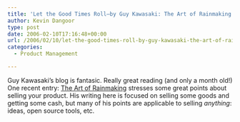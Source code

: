 ```yaml
---
title: 'Let the Good Times Roll–by Guy Kawasaki: The Art of Rainmaking'
author: Kevin Dangoor
type: post
date: 2006-02-10T17:16:48+00:00
url: /2006/02/10/let-the-good-times-roll-by-guy-kawasaki-the-art-of-rainmaking/
categories:
  - Product Management

---
```

Guy Kawasaki&#8217;s blog is fantasic. Really great reading (and only a month old!) One recent entry: [The Art of Rainmaking][1] stresses some great points about selling your product. His writing here is focused on selling some goods and getting some cash, but many of his points are applicable to selling _anything_: ideas, open source tools, etc.

 [1]: http://blog.guykawasaki.com/2006/02/the_art_of_rain.html